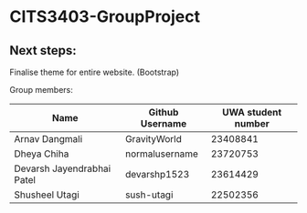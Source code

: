# CITS3403-GroupProject

## Next steps:

Finalise theme for entire website. (Bootstrap)

Group members:

|Name|Github Username|UWA student number|
|----------------|---------------|-----------------|
|Arnav Dangmali|GravityWorld|23408841|
|Dheya Chiha|normalusername|23720753|
|Devarsh Jayendrabhai Patel|devarshp1523|23614429|
|Shusheel Utagi|sush-utagi|22502356|
